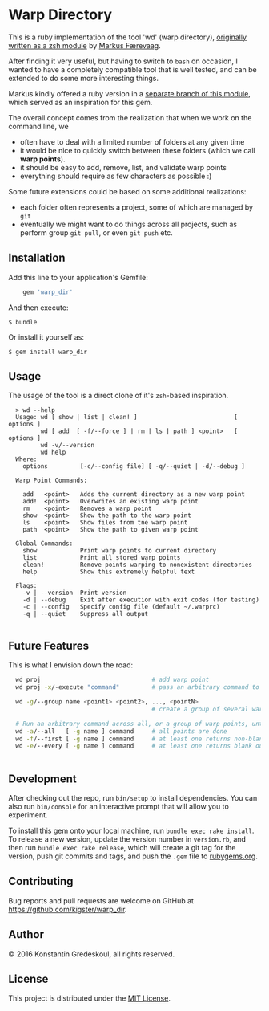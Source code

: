 # Warp Directory

This is a ruby implementation of the tool 'wd' (warp directory), 
[originally written as a zsh module](https://github.com/mfaerevaag/wd) 
by [Markus Færevaag](https://github.com/mfaerevaag).

After finding it very useful, but having to switch to `bash` on occasion, I wanted to have a completely
compatible tool that is well tested, and can be extended to do some more interesting things.

Markus kindly offered a ruby version in a [separate branch of this module](https://github.com/mfaerevaag/wd/tree/ruby),
which served as an inspiration for this gem.

The overall concept comes from the realization that when we work on the command line, we 

 * often have to deal with a limited number of folders at any given time
 * it would be nice to quickly switch between these folders (which we call __warp points__).
 * it should be easy to add, remove, list, and validate warp points
 * everything should require as few characters as possible :) 

Some future extensions could be based on some additional realizations:

 * each folder often represents a project, some of which are managed by `git`
 * eventually we might want to do things across all projects, such as perform group `git pull`, 
   or even `git push` etc.
 
## Installation

Add this line to your application's Gemfile:

```ruby
    gem 'warp_dir'
```

And then execute:

    $ bundle

Or install it yourself as:

    $ gem install warp_dir

## Usage

The usage of the tool is a direct clone of it's `zsh`-based inspiration.
  
```
  > wd --help 
  Usage: wd [ show | list | clean! ]                           [ options ] 
         wd [ add  [ -f/--force ] | rm | ls | path ] <point>   [ options ]
         wd -v/--version
         wd help
  Where:
    options         [-c/--config file] [ -q/--quiet | -d/--debug ]
    
  Warp Point Commands:
     
    add   <point>   Adds the current directory as a new warp point
    add!  <point>   Overwrites an existing warp point
    rm    <point>   Removes a warp point
    show  <point>   Show the path to the warp point
    ls    <point>   Show files from tne warp point
    path  <point>   Show the path to given warp point
  
  Global Commands:
    show            Print warp points to current directory
    list            Print all stored warp points
    clean!          Remove points warping to nonexistent directories
    help            Show this extremely helpful text

  Flags:
    -v | --version  Print version
    -d | --debug    Exit after execution with exit codes (for testing)
    -c | --config   Specify config file (default ~/.warprc)
    -q | --quiet    Suppress all output
  
```

## Future Features

This is what I envision down the road:

```bash
  wd proj                               # add warp point
  wd proj -x/-execute "command"         # pass an arbitrary command to execute, and return back to CWD  

  wd -g/--group name <point1> <point2>, ..., <pointN>
                                        # create a group of several warp points

  # Run an arbitrary command across all, or a group of warp points, until...
  wd -a/--all   [ -g name ] command     # all points are done 
  wd -f/--first [ -g name ] command     # at least one returns non-blank output
  wd -e/--every [ -g name ] command     # at least one returns blank output
  
```

## Development

After checking out the repo, run `bin/setup` to install dependencies. 
You can also run `bin/console` for an interactive prompt that will 
allow you to experiment.

To install this gem onto your local machine, run `bundle exec rake install`. 
To release a new version, update the version number in `version.rb`, and 
then run `bundle exec rake release`, which will create a git tag for the 
version, push git commits and tags, and push the `.gem` file 
to [rubygems.org](https://rubygems.org).

## Contributing

Bug reports and pull requests are welcome on GitHub at https://github.com/kigster/warp_dir.

## Author

<p>&copy; 2016 Konstantin Gredeskoul, all rights reserved.</p>

## License

This project is distributed under the [MIT License](https://raw.githubusercontent.com/kigster/warp_dir/master/LICENSE).
